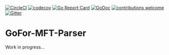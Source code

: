 [![CircleCI](https://circleci.com/gh/AlecRandazzo/GoFor-MFT-Parser.svg?style=svg)](https://circleci.com/gh/AlecRandazzo/GoFor-MFT-Parser) [![codecov](https://codecov.io/gh/AlecRandazzo/GoFor-MFT-Parser/branch/master/graph/badge.svg)](https://codecov.io/gh/AlecRandazzo/GoFor-MFT-Parser) [![Go Report Card](https://goreportcard.com/badge/github.com/AlecRandazzo/GoFor-MFT-Parser)](https://goreportcard.com/report/github.com/AlecRandazzo/GoFor-MFT-Parser) [![GoDoc](https://godoc.org/github.com/AlecRandazzo/BinaryTransforms?status.png)](https://godoc.org/github.com/AlecRandazzo/GoFor-MFT-Parser) [![contributions welcome](https://img.shields.io/badge/contributions-welcome-brightgreen.svg?style=flat)](https://github.com/AlecRandazzo/GoFor-MFT-Parser/issues) [![Gitter](https://badges.gitter.im/GoForensics/community.svg)](https://gitter.im/GoForensics/community?utm_source=badge&utm_medium=badge&utm_campaign=pr-badge)

# GoFor-MFT-Parser

Work in progress...

